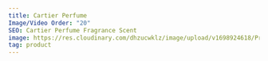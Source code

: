 ```yaml
---
title: Cartier Perfume
Image/Video Order: "20"
SEO: Cartier Perfume Fragrance Scent
image: https://res.cloudinary.com/dhzucwklz/image/upload/v1698924618/Products/DSC_8459_high_key_bw_ljwij0.jpg
tag: product
---
```

